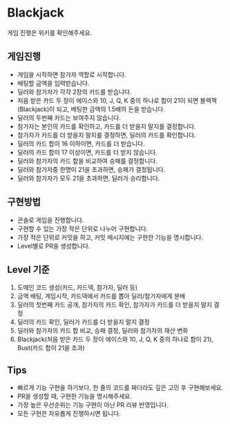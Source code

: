 # Blackjack
게임 진행은 위키를 확인해주세요.
## 게임진행
- 게임을 시작하면 참가자 역할로 시작합니다.
- 배팅할 금액을 입력받습니다.
- 딜러와 참가자가 각각 2장의 카드를 받습니다.
- 처음 받은 카드 두 장이 에이스와 10, J, Q, K 중의 하나로 합이 21이 되면 블랙잭(Blackjack)이 되고, 베팅한 금액의 1.5배의 돈을 받습니다.
- 딜러의 두번째 카드는 보여주지 않습니다.
- 참가자는 본인의 카드를 확인하고, 카드를 더 받을지 말지를 결정합니다.
- 참가자가 카드를 더 받을지 말지를 결정하면, 딜러의 카드를 확인합니다.
- 딜러의 카드 합이 16 이하이면, 카드를 더 받습니다.
- 딜러의 카드 합이 17 이상이면, 카드를 더 받지 않습니다.
- 딜러와 참가자의 카드 합을 비교하여 승패를 결정합니다.
- 딜러와 참가자중 한명이 21을 초과하면, 승패가 결정됩니다.
- 딜러와 참가자가 모두 21을 초과하면, 딜러가 승리합니다.

## 구현방법
- 콘솔로 게임을 진행합니다.
- 구현할 수 있는 가장 작은 단위로 나누어 구현합니다.
- 가장 작은 단위로 커밋을 하고, 커밋 메시지에는 구현한 기능을 명시합니다.
- Level별로 PR을 생성합니다.

## Level 기준
1. 도메인 코드 생성(카드, 카드덱, 참가자, 딜러 등)
2. 금액 배팅, 게임시작, 카드덱에서 카드를 뽑아 딜러/참가자에게 분배
3. 딜러의 첫번째 카드 공개, 참가자의 카드 확인, 참가자가 카드를 더 받을지 말지 결정
4. 딜러의 카드 확인, 딜러가 카드를 더 받을지 말지 결정
5. 딜러와 참가자의 카드 합 비교, 승패 결정, 딜러와 참가자의 재산 변화
6. Blackjack(처음 받은 카드 두 장이 에이스와 10, J, Q, K 중의 하나로 합이 21), Bust(카드 합이 21을 초과)

## Tips
- 빠르게 기능 구현을 하기보다, 한 줄의 코드를 짜더라도 깊은 고민 후 구현해보세요.
- PR을 생성할 때, 구현한 기능을 명시해주세요.
- 가장 높은 우선순위는 기능 구현이 아닌 PR 리뷰 반영입니다.
- 모든 구현은 자유롭게 진행하시면 됩니다.